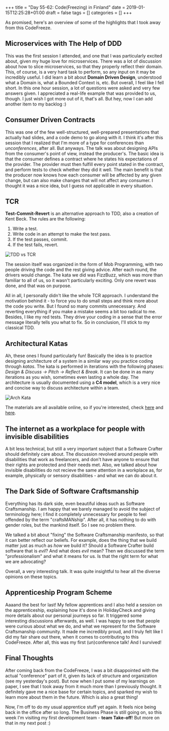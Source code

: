 +++
title = "Day 55-62: Code(Freezing) in Finland"
date = 2019-01-15T12:25:28+01:00
draft = false
tags = []
categories = []
+++

As promised, here's an overview of some of the highlights that I took away from this CodeFreeze.

## Microservices with The Help of DDD

This was the first session I attended, and one that I was particularly excited about, given my huge love for microservices. There was a lot of discussion about how to slice microservices, so that they properly reflect their domain. This, of course, is a very hard task to perform, so any input on it may be incredibly useful. I did learn a bit about __Domain Driven Design__, understood what a Domain is, what a Bounded Context is, etc. But overall, I feel like I fell short. In this one hour session, a lot of questions were asked and very few answers given. I appreciated a real-life example that was provided to us, though. I just wish I got more out of it, that's all. But hey, now I can add another item to my backlog :)

## Consumer Driven Contracts

This was one of the few well-structured, well-prepared presentations that actually had slides, and a code demo to go along with it. I think it's after this session that I realized that I'm more of a type for conferences than _unconferences_, after all. But anyways. The talk was about designing APIs from the consumer's point of view, instead the producer's. The basic idea is that the consumer defines a contract where he states his expectations of the provider. The provider must then fulfill every point stated in the contract, and perform tests to check whether they did it well. The main benefit is that the producer now knows how each consumer will be affected by any given change, but can also make changes that will not affect any consumer. I thought it was a nice idea, but I guess not applicable in every situation.

## TCR

__Test-Commit-Revert__ is an alternative approach to TDD, also a creation of Kent Beck. The rules are the following:

1. Write a test.
2. Write code in an attempt to make the test pass.
3. If the test passes, commit.
4. If the test fails, revert.

![TDD vs TCR](https://img.evbuc.com/https%3A%2F%2Fcdn.evbuc.com%2Fimages%2F52531331%2F204415613557%2F1%2Foriginal.jpg?auto=compress&s=d2d1a179405c27b7ca3eedf89188fe4a)

The session itself was organized in the form of Mob Programming, with two people driving the code and the rest giving advice. After each round, the drivers would change. The kata we did was FizzBuzz, which was more than familiar to all of us, so it wasn't particularly exciting. Only one revert was done, and that was on purpose.

All in all, I personally didn't like the whole TCR approach. I understand the motivation behind it - to force you to do small steps and think more about the code you write. But I found so many commits unnecessary. And reverting everything if you make a mistake seems a bit too radical to me. Besides, I like my red tests. They drive your coding in a sense that the error message literally tells you what to fix. So in conclusion, I'll stick to my classical TDD.

## Architectural Katas

Ah, these ones I found particularly fun! Basically the idea is to practice designing architecture of a system in a similar way you practice coding through _katas_. The kata is performed in iterations with the following phases: _Design & Discuss -> Pitch -> Reflect & Break_. It can be done in as many iterations as you wish, sometimes even lasting a whole day. The architecture is usually documented using a __C4 model__, which is a very nice and concise way to discuss architecture within a team.

![Arch Kata](https://mashareko.tk/archikata.jpg)

The materials are all available online, so if you're interested, check [here](https://archkatas.herokuapp.com/rules.html) and [here](http://nealford.com/katas/index.html).

## The internet as a workplace for people with invisible disabilities

A bit less technical, but still a very important subject that a Software Crafter should definitely care about. The discussion revolved around people with disabilities that work as freelancers, and don't have anyone to ensure that their rights are protected and their needs met. Also, we talked about how invisible disabilities do not recieve the same attention in a workplace as, for example, physically or sensory disabilities - and what we can do about it.

## The Dark Side of Software Craftsmanship

Everything has its dark side, even beautiful ideas such as Software Craftsmanship. I am happy that we barely managed to avoid the subject of terminology here; I find it completely unnecessary for people to feel offended by the term "craftsMANship". After all, it has nothing to do with gender roles, but the mankind itself. So I see no problem there.

We talked a bit about "fixing" the Software Craftsmanship manifesto, so that it can better reflect our beliefs. For example, does the thing that we build matter just as much as _how_ we build it? Should a Software Crafter build software that is _evil_? And what does _evil_ mean? Then we discussed the term "professionalism" and what it means for us. Is that the right term for what we are advocating?

Overall, a very interesting talk. It was quite insightful to hear all the diverse opinions on these topics.

## Apprenticeship Program Scheme

Aaaand the best for last! My fellow apprentices and I also held a session on the apprenticeship, explaining how it's done in HolidayCheck and giving more details about our personal journeys so far. It triggered some interesting discussions afterwards, as well. I was happy to see that people were curious about what we do, and what we represent for the Software Craftsmanship community. It made me incredibly proud, and I truly felt like I did my fair share out there, when it comes to contributing to this CodeFreeze. After all, this was my first (un)conference talk! And I survived!

## Final Thoughts

After coming back from the CodeFreeze, I was a bit disappointed with the actual "conference" part of it, given its lack of structure and organization (see my yesterday's post). But now when I put some of my learnings on paper, I see that I took away from it much more than I previously thought. It definitely gave me a nice base for certain topics, and sparked my wish to learn more about them in the future. Which is also a great thing!

Now, I'm off to do my usual apprentice stuff yet again. It feels nice being back in the office after so long. The Business Phase is still going on, so this week I'm visiting my first development team - __team Take-off__! But more on that in my next post :) 
